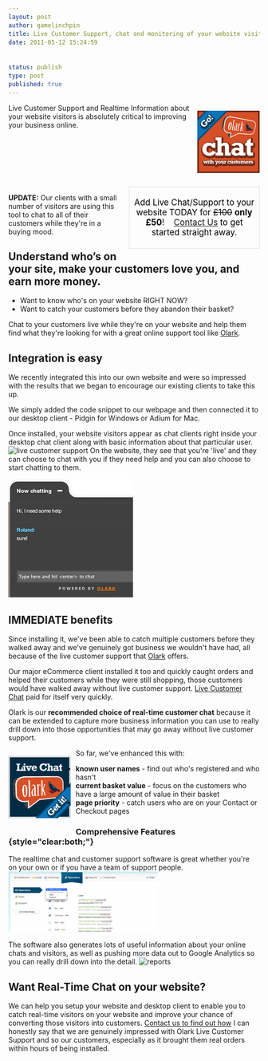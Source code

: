 ```yaml
---
layout: post
author: gamelinchpin
title: Live Customer Support, chat and monitoring of your website visitors
date: 2011-05-12 15:24:59


status: publish
type: post
published: true
---
```

<div style="float: right;
margin: 0 0 10px 10px;">

[![](/assets/125x125-go-chat-with.png)](http://www.olark.com/?r=tcg0p7ld "Olark live chat")

</div>

Live Customer Support and Realtime Information about your website
visitors is absolutely critical to improving your business online.

<div style="clear:both">

</div>

<div
style="float:right;margin:0 0 10px 10px; border:1px #dfdfdf solid;
padding: 5px;width:250px;font-size:1.2em;
color:black;text-align:center;">

Add Live Chat/Support to your website TODAY for ~~£100~~ **only £50**!
  
 [Contact Us](/contact) to get started straight away.

</div>

**UPDATE:** Our clients with a small number of visitors are using this tool to chat to all of their customers while they're in a buying mood.

Understand who’s on your site, make your customers love you, and earn more money.
---------------------------------------------------------------------------------

-   Want to know who's on your website RIGHT NOW?
-   Want to catch your customers before they abandon their basket?

Chat to your customers live while they're on your website and help them
find what they're looking for with a great online support tool like
[Olark](http://www.olark.com/?r=tcg0p7ld "Olark live chat").

Integration is easy
-------------------

We recently integrated this into our own website and were so impressed
with the results that we began to encourage our existing clients to take
this up.

We simply added the code snippet to our webpage and then connected it to
our desktop client - Pidgin for Windows or Adium for Mac.

Once installed, your website visitors appear as chat clients right
inside your desktop chat client along with basic information about that
particular user.
 ![live customer
support](/assets/buddy-list-300x121.png "live customer support")
 On the website, they see that you're 'live' and they can choose to chat
with you if they need help and you can also choose to start chatting to
them.

![Realtime Chat](/assets/visitor.png "Realtime Chat")

IMMEDIATE benefits
------------------

Since installing it, we've been able to catch multiple customers before
they walked away and we've genuinely got business we wouldn't have had,
all because of the live customer support that
[Olark](http://www.olark.com/?r=tcg0p7ld "Olark live chat") offers.

Our major eCommerce client installed it too and quickly caught orders
and helped their customers while they were still shopping, those
customers would have walked away without live customer support. [Live
Customer Chat](http://www.olark.com/?r=tcg0p7ld "Olark live chat") paid for itself very quickly.

Olark is our **recommended choice of real-time customer chat** because
it can be extended to capture more business information you can use to
really drill down into those opportunities that may go away without live
customer support.

<div style="float: left;
margin: 0 10px 10px 0;">

[![](/assets/125x125-live-chat-blue.png)](http://www.olark.com/?r=tcg0p7ld "Olark live chat")

</div>

So far, we've enhanced this
with:

-   **known user names** - find out who's registered and who hasn't
-   **current basket value** - focus on the customers who have a large
    amount of value in their basket
-   **page priority** - catch users who are on your Contact or Checkout
    pages

### Comprehensive Features {style="clear:both;"}

The realtime chat and customer support software is great whether you're
on your own or if you have a team of support people.
 ![](/assets/team-300x121.png "team")

The software also generates lots of useful information about your online
chats and visitors, as well as pushing more data out to Google Analytics
so you can really drill down into the detail.
 ![](/assets/reports-300x121.png "reports")

Want Real-Time Chat on your website?
------------------------------------

We can help you setup your website and desktop client to enable you to
catch real-time visitors on your website and improve your chance of
converting those visitors into customers. [Contact us to find out
how](/contact)
 I can honestly say that we are genuinely impressed with Olark Live
Customer Support and so our customers, especially as it brought them
real orders within hours of being installed.
